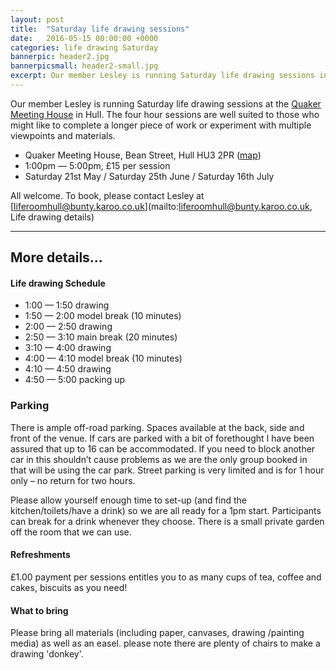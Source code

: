 ```yaml
---
layout: post
title:  "Saturday life drawing sessions"
date:   2016-05-15 00:00:00 +0000
categories: life drawing Saturday
bannerpic: header2.jpg
bannerpicsmall: header2-small.jpg
excerpt: Our member Lesley is running Saturday life drawing sessions in Hull thoughout 2016.
---
```


Our member Lesley is running Saturday life drawing sessions at the [Quaker Meeting House](http://www.quaker.org.uk/meetings/hull 'Quaker Meeting House website') in Hull. The four hour sessions are well suited to those who might like to complete a longer piece of work or experiment with multiple viewpoints and materials. 

* Quaker Meeting House, Bean Street, Hull HU3 2PR ([map](https://www.google.co.uk/maps/place/Quakers/@53.7417451,-0.3609877,15z/data=!4m5!3m4!1s0x0:0x25cec7a2b18aca11!8m2!3d53.7417451!4d-0.3609877))
* 1:00pm — 5:00pm, £15 per session
*  Saturday 21st May / Saturday 25th June / Saturday 16th July

All welcome. To book, please contact Lesley at [liferoomhull@bunty.karoo.co.uk](mailto:liferoomhull@bunty.karoo.co.uk, Life drawing details)


---

## More details...

<aside>
<h4>Life drawing Schedule</h4>
<ul class="schedule">
<li>1:00 — 1:50 drawing</li>
<li>1:50 — 2:00 model break (10 minutes)</li>
<li>2:00 — 2:50 drawing</li>
<li>2:50 — 3:10 main break (20 minutes)</li>
<li>3:10 — 4:00 drawing</li>
<li>4:00 — 4:10 model break (10 minutes)</li>
<li>4:10 — 4:50 drawing</li>
<li>4:50 — 5:00 packing up</li>
</ul>
</aside>


### Parking

There is ample off-road parking. Spaces available at the back, side and front of the venue. If cars are parked with a bit of forethought I have been assured that up to 16 can be accommodated. If you need to block another car in this shouldn’t cause problems as we are the only group booked in that will be using the car park.  Street parking is very limited and is for 1 hour only – no return for two hours.


Please allow yourself enough time to set-up (and find the kitchen/toilets/have a drink) so we are all ready for a 1pm start. Participants can break for a drink whenever they choose. There is a small private garden off the room that we can use.

#### Refreshments

£1.00 payment per sessions entitles you to as many cups of tea, coffee and cakes, biscuits as you need!

#### What to bring

Please bring all materials (including paper, canvases, drawing /painting media) as well as an easel. please note there are plenty of chairs to make a drawing 'donkey'.

